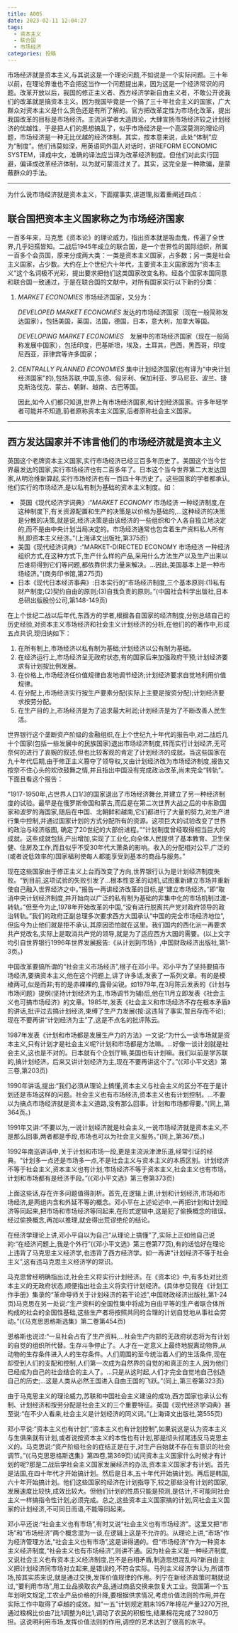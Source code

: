 ```yaml
---
title: A005
date: 2023-02-11 12:04:27
tags:
  - 资本主义
  - 联合国
  - 市场经济
categories: 投稿
---
```


​	市场经济就是资本主义,与其说这是一个理论问题,不如说是一个实际问题。三十年以前，在理论界谁也不会把这当作一个问题提出来，因为这是一个经济常识的问题。改革开放以后，我国的修正主义者、西方经济学新自由主义者，不敢公开说我们的改革就是搞资本主义。因为我国毕竟是一个搞了三十年社会主义的国家，广大群众对资本主义是什么货色还是有所了解的。官方把改革定性为市场化改革，提出我国改革的目标是市场经济。主流派学者大造舆论，大肆宣扬市场经济较之计划经济的优越性，于是把人们的思想搞乱了，似乎市场经济是一个高深莫测的理论问题，市场经济是一种无比优越的经济体制。其实，按本意来说，此处“体制”应为“制度”。他们讳莫如深，用英语同外国人对话时，讲REFORM ECONOMIC SYSTEM，译成中文，准确的译法应当译为改革经济制度。但他们对此实行回避，偏译成改革经济体制，以为就可蒙混过关了。其实，这完全是一种欺骗，是蒙蔽群众的手法。



---



为什么说市场经济就是资本主义，下面摆事实,讲道理,拟着重阐述四点：

## 联合国把资本主义国家称之为市场经济国家

​	一百多年来，马克思《资本论》的理论威力，指出资本就是吸血鬼，传遍了全世界,几乎妇孺皆知。二战后1945年成立的联合国，是一个世界性的国际组织，所属一百多个会员国，原来分成两大类：一类是资本主义国家，占多数；另一类是社会主义国家，占少数。大约在上个世纪六十年代，主要资本主义国家因为“资本主义”这个名词极不光彩，提出要求把他们这类国家改变名称。经各个国家本国同意和联合国一致通过，于是在联合国的文献中，对所有国家实行以下新的分类：

1. *MARKET ECONOMIES*  市场经济国家，又分为：

  	*DEVELOPED MARKET ECONOMIES* 发达的市场经济国家（现在一般简称发达国家），包括美国，英国，法国，德国，日本，意大利，加拿大等国。
  	
  	*DEVELOPING MARKET ECONOMIES*　发展中的市场经济国家（现在一般简称发展中国家），包括印度，巴基斯坦，埃及，土耳其，巴西，黑西哥，印度尼西亚，菲律宾等许多国家；

  


2. *CENTRALLY PLANNED ECONOMIES* 集中计划经济国家(也有译为“中央计划经济国家”的),包括苏联,中国,东德、匈牙利、保加利亚、罗马尼亚、波兰、捷克斯洛伐克、蒙古、朝鲜、越南、古巴等国。

  	因此,如今人们都只知道,世界上有市场经济国家,和计划经济国家。许多年轻学者可能并不知道,前者原称资本主义国家,后者原称社会主义国家。

---

## 西方发达国家并不讳言他们的市场经济就是资本主义

​	英国这个老牌资本主义国家,实行市场经济已经三百多年历史了。美国这个当今世界最发达的国家,实行市场经济也有二百多年了。日本这个当今世界第二大发达国家,从明治维新算起,实行市场经济也有一百四十年历史了。这些国家的学者都承认,他们实行的市场经济,是以私有制为基础的资本主义制度。如：

- ​	英国《现代经济学词典》:“*MARKET ECONOMY* 市场经济 一种经济制度,在这种制度下,有关资源配置和生产的决策是以价格为基础的,…这种经济的决策是分散的决策,就是说,经济决策是由该经济的一些组织和个人各自独立地决定的,而不是由中央计划当局决定的。市场经济通常也包含着生产资料私人所有制,即资本主义经济。”(上海译文出版社,第375页)
- 美国《现代经济词典》:“MARKET-DIRECTED ECONOMY 市场经济 一种经济组织方式,在这种方式下,生产什么样的产品,采用什么方法生产以及生产出来以后谁将得到它们等问题,都依靠供求力量来解决。…因此,美国基本上是一种市场经济。”(商务印书馆,第275页) 
- 日本《现代日本经济事典》:日本实行的“市场经济制度,三个基本原则:(1)私有财产制度;(2)契约自由的原则;(3)自我负责的原则。”(中国社会科学出版社,日本总研出版股份公司,第148-149页)

​	在上个世纪二战以后年代,东西方的学者,根据各自国家的经济制度,分别总结自己的历史经验,对资本主义市场经济和社会主义计划经济的分析,在他们的的著作中,形成五点共识,现归纳如下：

1. 在所有制上,市场经济以私有制为基础;计划经济以公有制为基础。
2. 在经济运行上,市场经济呈无政府状态,有的国家后来加强政府干预;计划经济要求有计划按比例发展。
3. 在价格上,市场经济任价值规律自发地调节经济;计划经济要求自觉地利用价值规律。
4. 在分配上,市场经济实行按生产要素分配(实际上主要是按资分配);计划经济要求按劳分配。
5. 在生产目的上,市场经济是为了追求最大利润;计划经济是为了不断改善人民生活。



​	世界银行这个垄断资产阶级的金融组织,在上个世纪九十年代的报告中,对二战后几十个国家(包括一些发展中的民族国家)退出市场经济制度,转而实行计划经济,无可奈何的进行了哀婉的叙述,但也比较客观的肯定了计划经济的成就。当这些国家在九十年代后期,由于修正主义篡夺了领导权,又由计划经济改为市场经济制度,报告又按奈不住心头的欢欣鼓舞之情,并且指出中国没有完成政治改革,尚未完全“转轨”。下面且看这个报告：

​	“1917-1950年,占世界人口1/3的国家退出了市场经济舞台,并建立了另一种经济制度的试验。最早是在俄罗斯帝国和蒙古,而后是在第二次世界大战之后的中东欧国家和波罗的海国家,随后在中国、北朝鲜和越南,它们都进行了大量的努力,对生产进行集中控制,并通过国家计划的方式分配所有的资源。这项巨大的试验改变了世界的政治与经济版图, 确定了20世纪的大部份进程。”“计划制度曾经取得相当巨大的成就。这些成就包括,产出增加,实现了工业化,向全体人民提供了基本教育、卫生保健、住房及工作,而且似乎不受30年代大萧条的影响。收入的分配相对公平,广泛的(或者说低效率的)国家福利使每人都能享受到基本的商品与服务。”

​	现在这些国家由于修正主义上台而改变了方向,世界银行认为是计划经济制度失败。“到目前,这项试验的失败引发了…根本性变革的动机,试图重新建立市场并重新使自己融入世界经济之中。”报告一再讲经济改革的目标,是“建立市场经济。”即“取消中央计划经济制度,并开始向以广泛的私有制为基础的非集中化的市场机制过渡-转轨。”但至今为止,1978年开始改革的中国,“没有进行脱离共产党对政府领导的政治转轨。”我们的政府正副总理多次要求西方大国承认“中国的完全市场经济地位”,但迄今为止他们就是拒不承认,其原因恐怕就在这里。我们国内的西化派一再要求共产党改名,实际上是取消共产党的领导,就是为了适应西方大国的需要。(以上文字均引自世界银行1996年世界发展报告:《从计划到市场》,中国财政经济出版社,第1-3页。)

​	中国改革要搞所谓的“社会主义市场经济”,根子在邓小平。邓小平为了坚持要搞市场经济,要搞资本主义,他在这个问题上,讲了许多话,发表了一系列文章。有的是模棱两可,似是而非;有的是赤裸裸的,露骨尖锐。如1979年,在3月陈云发表的《计划与市场问题》提纲(坚持计划经济为主,市场调节为辅)后,他在11月立即发表《社会主义也可搞市场经济》的文章。1985年,发表《社会主义和市场经济不存在根本矛盾》的讲话,批评过去搞计划经济,束缚了生产力发展(按:这违背了事实,暂且存而不论);现在不要再讲“计划经济为主”了,这是不点名的批评陈云。

​	1987年发表《计划和市场都是发展生产力的方法》一文说:“为什么一谈市场就是资本主义,只有计划才是社会主义呢?计划和市场都是方法嘛。…好像一谈计划就是社会主义,这也是不对的。日本就有个企划厅嘛,美国也有计划嘛。我们以前是学苏联的,搞计划经济。后来又讲计划经济为主,现在不要再讲这个了。”(《邓小平文选》第三卷,第203页)

​	1990年讲话,提出:“我们必须从理论上搞懂,资本主义与社会主义的区分不在于是计划还是市场这样的问题。社会主义也有市场经济,资本主义也有计划控制。…不要以为搞点市场经济就是资本主义道路,没有那么回事。计划和市场都得要。”(同上,第364页。)

​	1991年又讲:“不要以为,一说计划经济就是社会主义,一说市场经济就是资本主义,不是那么回事,两者都是手段,市场也可以为社会主义服务。”(同上,第367页。)

​	1992年南巡讲话中,关于计划和市场一段,更是主流派津津乐道,经常引证的经典。“计划多一点还是市场多一点,不是社会主义与资本主义的本质区别。计划经济不等于社会主义,资本主义也有计划;市场经济不等于资本主义,社会主义也有市场。计划和市场都有是经济手段。”(《邓小平文选》第三卷第373页)

​	上面这些话,存在许多问题值得剖析。首先,在逻辑上讲,计划和计划经济,市场和市场经济,是两组内含和外延不等的概念。邓小平在上述论述中,一再把计划和计划经济等同起来,把市场和市场经济等同起来,在形式逻辑中,这是犯了偷换概念的错误。经过偷换概念,再加以推理,就会得出荒谬绝伦的结论。

​	在经济学理论上讲,邓小平自以为自己“从理论上搞懂”了,实际上正如他自己说的:“在经济问题上,我是个外行”(《邓小平文选》第三卷第77页),有的话恰好在理论上违背了马克思主义经济学,也违背了西方经济学。如一再讲“计划经济不等于社会主义”,这有违马克思主义经济学的常识。

​	马克思曾经明确指出过,社会主义将实行计划经济。在《资本论》中,有多处对比资本主义的无政府状态,顺便指出社会主义将实行计划经济。(具体参见我在《计划工作手册》集录的“革命导师关于计划经济的若干论述”,中国财政经济出版社,第1-24页)马克思在另一处说:“生产资料的全国性集中将成为自由平等的生产者联合体所构成的社会的全国性基础,这些生产者将按照共同的合理的计划自觉地从事社会劳动。”(《马克思恩格斯选集》第二卷第454页)

​	恩格斯也说过:“一旦社会占有了生产资料,…社会生产内部的无政府状态将为有计划的自觉的组织所代替。生存斗争停止了。人才在一定意义上最终地脱离动物界,从动物的生存条件进入人的生存条件。人们周围的至今统治着人们的生活条件,现在却受到人们的支配和控制,人们第一次成为自然界的自觉的和真正的主人,因为他们已经成为自己的社会结合的主人了。…只是从这时起,人们才完全自觉地自己创造自己的历史;…这是人类从必然王国进入自由王国的飞跃。”(同上,第三卷第323页)

​	由于马克思主义的理论威力,苏联和中国社会主义建设的成功,西方国家也承认公有制、计划经济和按劳分配是社会主义的三个重要特征。英国《现代经济学词典》甚至说:“在不少人看来,社会主义是计划经济的同义词。”(上海译文出版社,第555页)

​	邓小平说:“资本主义也有计划”,“资本主义也有计划控制”,如果说这是认为资本主义与生俱来就有计划,或者说按资本主义的本性也有计划,那是彻头彻尾违反马克思主义的。马克思说:“资产阶级社会的症结正是在于,对生产自始就不存在有意识的社会调节。”(《马克思恩格斯选集》第四卷,第369页)试问资本主义国家什么时候才有计划的呢?那是二战后学社会主义国家发展经济的办法,资本主义国家才有计划。首先是法国,在四十年代才开始搞计划。然后是日本,五十年代开始搞计划。再后是韩国,六十年开始搞计划。他们这些国家的经济在计划指导下,较之那些没有计划的国家,发展速度比较快,成效比较大。但他们计划的性质只能是预测,是估计,不可能同社会主义一样搞指令性计划,必须完成。总之,这些资本主义国家搞的计划,同社会主义国家的计划经济,不可同日而语,不能等同起来。

​	邓小平还说:“社会主义也有市场”,有时又说“社会主义也有市场经济”。这里又把“市场”和“市场经济”两个概念混为一谈,在逻辑上这是不允许的。从理论上讲,“市场”作为经济管理方法,“社会主义也有市场”,这是讲得通的。但“市场经济”作为一种资本主义经济制度,“社会主义也有市场经济”,则讲不通。因为社会主义是一种经济制度,又说社会主义也有资本主义经济制度,岂不是自相矛盾,制造思想混乱吗?新自由主义把计划经济同市场对立起来,是错误的,不符合实际。马列主义经济学认为,所谓市场,按其实质来说,就是通过交换,发挥价值规律的作用。列宁在新经济政策时期就说过,“要利用市场”,用工业品换取农产品,通过商品交换来恢复大工业。我国第一个五年划明文规定,工农业产品价格的升降,要根据供求情况,考虑价值法则的作用,并在实际工作中取得了卓越的成效。如“一五”计划规定期末1957年棉花产量3270万担,通过粮棉比价由7比1调整为8比1,调动了农民的积极性,结果棉花完成了3280万担。这说明利用市场,发挥价值法则的作用,调控的艺术达到了很高的水平。

